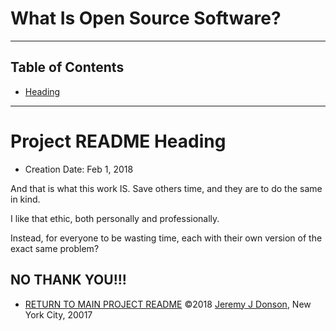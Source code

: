 # What Is Open Source Software?
---
## Table of Contents
- [Heading](#project-readme-heading)
---
# Project README Heading
- Creation Date: Feb 1, 2018

And that is what this work IS.
Save others time, and they are to do the same in kind.

I like that ethic, both personally and professionally.

Instead, for everyone to be wasting time, each with their own version of the exact same problem?

NO THANK YOU!!!
---
- [RETURN TO MAIN PROJECT README](../README.md)
©2018 [Jeremy J Donson](https://www.github.com/jeremy-donson/), New York City, 20017